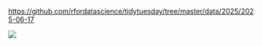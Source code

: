 https://github.com/rfordatascience/tidytuesday/tree/master/data/2025/2025-06-17

![](plots/apis.png)

